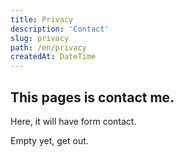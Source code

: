 ```yaml
---
title: Privacy
description: 'Contact'
slug: privacy
path: /en/privacy
createdAt: DateTime
---
```


## This pages is contact me.

Here, it will have form contact.

Empty yet, get out.